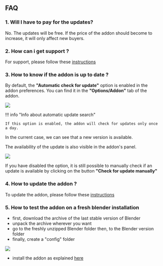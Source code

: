 ## FAQ

### 1. Will I have to pay for the updates?
No. The updates will be free. If the price of the addon should become to
increase, it will only affect new buyers.

### 2. How can i get support ?
For support, please follow these [instructions](support.md)

### 3. How to know if the addon is up to date ?
By default, the **"Automatic check for update"** option is enabled in the 
addon 
preferences.
You can find it in the **"Options/Addon"** tab of the addon.

<img src="http://blscripts.com/asset_management_doc/images/ADDON_UPDATE_001.jpg"/>

!!! info "Info about automatic update search"

    If this option is enabled, the addon will check for updates only once a day. 

In the current case, we can see that a new version is available.

The availability of the update is also visible in the addon's panel.

<img src="http://blscripts.com/asset_management_doc/images/ADDON_UPDATE_002.jpg"/>

If you have disabled the option, it is still possible to manually check if 
an update is available by clicking on the button **"Check for 
update manually"**

### 4. How to update the addon ?

To update the addon, please follow these <a href="/installation/#2-update-installation">instructions</a>

### 5. How to test the addon on a fresh blender installation

   * first, download the archive of the last stable version of Blender
   * unpack the archive wherever you want
   * go to the freshly unzipped Blender folder then, to the Blender version 
     folder
   * finally, create a "config" folder

<img src="http://blscripts.com/asset_management_doc/images/PORTABLE_VERSION.jpg"/>

   * install the addon as explained <a href="/installation/#1-fresh-installation">here</a>
